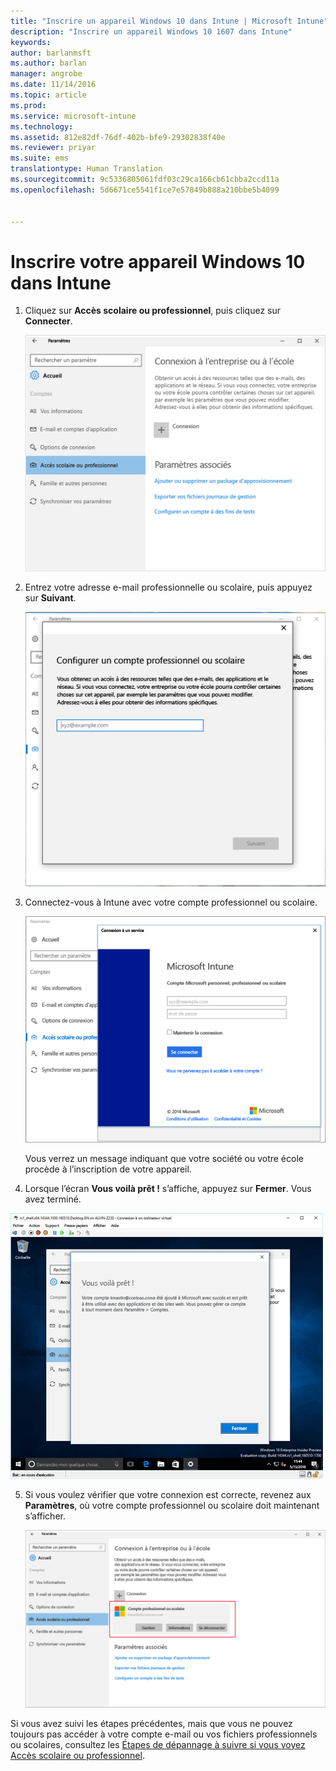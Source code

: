 ```yaml
---
title: "Inscrire un appareil Windows 10 dans Intune | Microsoft Intune"
description: "Inscrire un appareil Windows 10 1607 dans Intune"
keywords: 
author: barlanmsft
ms.author: barlan
manager: angrobe
ms.date: 11/14/2016
ms.topic: article
ms.prod: 
ms.service: microsoft-intune
ms.technology: 
ms.assetid: 812e82df-76df-402b-bfe9-29302838f40e
ms.reviewer: priyar
ms.suite: ems
translationtype: Human Translation
ms.sourcegitcommit: 9c5336805061fdf03c29ca166cb61cbba2ccd11a
ms.openlocfilehash: 5d6671ce5541f1ce7e57849b888a210bbe5b4099


---
```


# <a name="enroll-your-windows-10-device-in-intune"></a>Inscrire votre appareil Windows 10 dans Intune

1.  Cliquez sur **Accès scolaire ou professionnel**, puis cliquez sur **Connecter**.

    ![Appuyer sur Accès au compte professionnel ou scolaire](./media/w10-enroll-rs1-connect-to-work-or-school.png)

2.  Entrez votre adresse e-mail professionnelle ou scolaire, puis appuyez sur **Suivant**.

    ![Entrer votre compte professionnel ou scolaire](./media/w10-enroll-rs1-set-up-work-or-school-account.png)

3. Connectez-vous à Intune avec votre compte professionnel ou scolaire.

    ![Ajouter un compte professionnel ou scolaire](./media/w10-enroll-rs1-enter-your-credentials.png)

    Vous verrez un message indiquant que votre société ou votre école procède à l’inscription de votre appareil.

4. Lorsque l’écran **Vous voilà prêt !** s’affiche, appuyez sur **Fermer**. Vous avez terminé.

  ![Appuyer sur Fermer dans l’écran « Vous voilà prêt !  »](./media/w10-enroll-rs1-youre-all-set.png)

5. Si vous voulez vérifier que votre connexion est correcte, revenez aux **Paramètres**, où votre compte professionnel ou scolaire doit maintenant s’afficher.

    ![Valider que la connexion a été correctement configurée](./media/w10-enroll-rs1-validate-successful-enrollment.png)

Si vous avez suivi les étapes précédentes, mais que vous ne pouvez toujours pas accéder à votre compte e-mail ou vos fichiers professionnels ou scolaires, consultez les [Étapes de dépannage à suivre si vous voyez Accès scolaire ou professionnel](troubleshoot-your-windows-10-device-windows.md#troubleshooting-steps-to-follow-if-you-see-access-work-or-school).



<!--HONumber=Nov16_HO3-->


